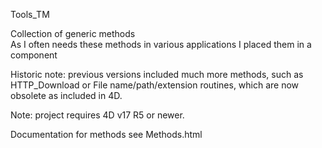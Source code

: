 Tools_TM

Collection of generic methods  
As I often needs these methods in various applications I placed them in a component  

Historic note:
previous versions included much more methods, such as HTTP_Download or File name/path/extension routines, which are now obsolete as included in 4D.


Note: project requires 4D v17 R5 or newer.

Documentation for methods see Methods.html